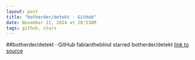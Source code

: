 ```yaml
---
layout: post
title: "botherder/detekt · GitHub"
date: November 21, 2014 at 10:53AM
tags: github, stars
---
```

##botherder/detekt · GitHub
fabiantheblind starred botherder/detekt
[link to source](http://ift.tt/1qw1brE) 
